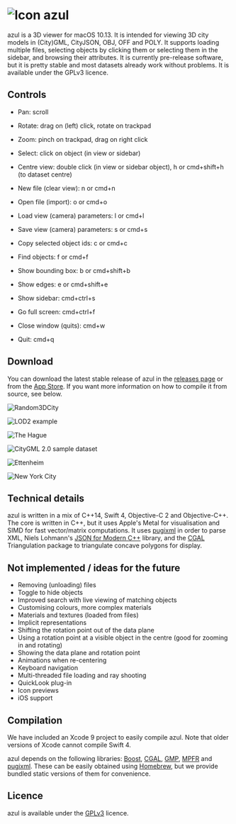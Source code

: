 # ![Icon](https://3d.bk.tudelft.nl/ken/img/azul-small.png) azul

azul is a 3D viewer for macOS 10.13. It is intended for viewing 3D city models in (City)GML, CityJSON, OBJ, OFF and POLY. It supports loading multiple files, selecting objects by clicking them or selecting them in the sidebar, and browsing their attributes. It is currently pre-release software, but it is pretty stable and most datasets already work without problems. It is available under the GPLv3 licence.

## Controls

* Pan: scroll
* Rotate: drag on (left) click, rotate on trackpad
* Zoom: pinch on trackpad, drag on right click
* Select: click on object (in view or sidebar)
* Centre view: double click (in view or sidebar object), h or cmd+shift+h (to dataset centre)

* New file (clear view): n or cmd+n
* Open file (import): o or cmd+o
* Load view (camera) parameters: l or cmd+l
* Save view (camera) parameters: s or cmd+s
* Copy selected object ids: c or cmd+c
* Find objects: f or cmd+f
* Show bounding box: b or cmd+shift+b
* Show edges: e or cmd+shift+e

* Show sidebar: cmd+ctrl+s
* Go full screen: cmd+ctrl+f
* Close window (quits): cmd+w
* Quit: cmd+q

## Download

You can download the latest stable release of azul in the [releases page](https://github.com/tudelft3d/azul/releases) or from the [App Store](https://itunes.apple.com/app/azul/id1173239678?mt=12). If you want more information on how to compile it from source, see below.

![Random3DCity](https://3d.bk.tudelft.nl/ken/img/azul/random.png)

![LOD2 example](https://3d.bk.tudelft.nl/ken/img/azul/lod2.png)

![The Hague](https://3d.bk.tudelft.nl/ken/img/azul/denhaag.png)

![CityGML 2.0 sample dataset](https://3d.bk.tudelft.nl/ken/img/azul/citygml2.png)

![Ettenheim](https://3d.bk.tudelft.nl/ken/img/azul/ettenheim.png)

![New York City](https://3d.bk.tudelft.nl/ken/img/azul/nyc.png)

## Technical details

azul is written in a mix of C++14, Swift 4, Objective-C 2 and Objective-C++. The core is written in C++, but it uses Apple's Metal for visualisation and SIMD for fast vector/matrix computations. It uses [pugixml](https://pugixml.org) in order to parse XML, Niels Lohmann's [JSON for Modern C++](https://github.com/nlohmann/json) library, and the [CGAL](https://www.cgal.org) Triangulation package to triangulate concave polygons for display.

## Not implemented / ideas for the future

* Removing (unloading) files
* Toggle to hide objects
* Improved search with live viewing of matching objects
* Customising colours, more complex materials
* Materials and textures (loaded from files)
* Implicit representations
* Shifting the rotation point out of the data plane
* Using a rotation point at a visible object in the centre (good for zooming in and rotating)
* Showing the data plane and rotation point
* Animations when re-centering
* Keyboard navigation
* Multi-threaded file loading and ray shooting
* QuickLook plug-in
* Icon previews
* iOS support

## Compilation

We have included an Xcode 9 project to easily compile azul. Note that older versions of Xcode cannot compile Swift 4.

azul depends on the following libraries: [Boost](http://www.boost.org), [CGAL](http://www.cgal.org), [GMP](https://gmplib.org), [MPFR](http://www.mpfr.org) and [pugixml](http://pugixml.org). These can be easily obtained using [Homebrew](http://brew.sh), but we provide bundled static versions of them for convenience.

## Licence

azul is available under the [GPLv3](https://www.gnu.org/licenses/gpl-3.0.en.html) licence.
